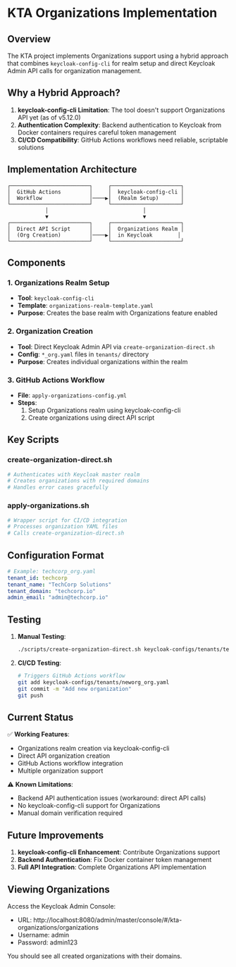 # KTA Organizations Implementation

## Overview

The KTA project implements Organizations support using a hybrid approach that combines `keycloak-config-cli` for realm setup and direct Keycloak Admin API calls for organization management.

## Why a Hybrid Approach?

1. **keycloak-config-cli Limitation**: The tool doesn't support Organizations API yet (as of v5.12.0)
2. **Authentication Complexity**: Backend authentication to Keycloak from Docker containers requires careful token management
3. **CI/CD Compatibility**: GitHub Actions workflows need reliable, scriptable solutions

## Implementation Architecture

```
┌─────────────────────────┐     ┌──────────────────────┐
│  GitHub Actions         │     │  keycloak-config-cli │
│  Workflow               │────▶│  (Realm Setup)       │
└─────────────────────────┘     └──────────────────────┘
            │                              │
            ▼                              ▼
┌─────────────────────────┐     ┌──────────────────────┐
│  Direct API Script      │     │  Organizations Realm │
│  (Org Creation)         │────▶│  in Keycloak        │
└─────────────────────────┘     └──────────────────────┘
```

## Components

### 1. Organizations Realm Setup
- **Tool**: `keycloak-config-cli`
- **Template**: `organizations-realm-template.yaml`
- **Purpose**: Creates the base realm with Organizations feature enabled

### 2. Organization Creation
- **Tool**: Direct Keycloak Admin API via `create-organization-direct.sh`
- **Config**: `*_org.yaml` files in `tenants/` directory
- **Purpose**: Creates individual organizations within the realm

### 3. GitHub Actions Workflow
- **File**: `apply-organizations-config.yml`
- **Steps**:
  1. Setup Organizations realm using keycloak-config-cli
  2. Create organizations using direct API script

## Key Scripts

### create-organization-direct.sh
```bash
# Authenticates with Keycloak master realm
# Creates organizations with required domains
# Handles error cases gracefully
```

### apply-organizations.sh
```bash
# Wrapper script for CI/CD integration
# Processes organization YAML files
# Calls create-organization-direct.sh
```

## Configuration Format

```yaml
# Example: techcorp_org.yaml
tenant_id: techcorp
tenant_name: "TechCorp Solutions"
tenant_domain: "techcorp.io"
admin_email: "admin@techcorp.io"
```

## Testing

1. **Manual Testing**:
   ```bash
   ./scripts/create-organization-direct.sh keycloak-configs/tenants/techcorp_org.yaml
   ```

2. **CI/CD Testing**:
   ```bash
   # Triggers GitHub Actions workflow
   git add keycloak-configs/tenants/neworg_org.yaml
   git commit -m "Add new organization"
   git push
   ```

## Current Status

✅ **Working Features**:
- Organizations realm creation via keycloak-config-cli
- Direct API organization creation
- GitHub Actions workflow integration
- Multiple organization support

⚠️ **Known Limitations**:
- Backend API authentication issues (workaround: direct API calls)
- No keycloak-config-cli support for Organizations
- Manual domain verification required

## Future Improvements

1. **keycloak-config-cli Enhancement**: Contribute Organizations support
2. **Backend Authentication**: Fix Docker container token management
3. **Full API Integration**: Complete Organizations API implementation

## Viewing Organizations

Access the Keycloak Admin Console:
- URL: http://localhost:8080/admin/master/console/#/kta-organizations/organizations
- Username: admin
- Password: admin123

You should see all created organizations with their domains. 